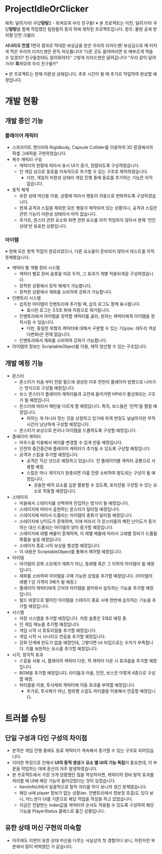 # ProjectIdleOrClicker
제목: 달려가자! 우당**탕탕**2 - 회쳐모여 우리 친구들!
※ 본 프로젝트는 이전, 달려가자! 우당**탕탕**을 함께 작업했던 팀원들의 동의 하에 제작한 프로젝트입니다.
장르: 물량 공세 방치형 던전 크롤러

**시나리오 컨셉**
1편의 결과로 막대한 보상금을 받은 우리의 리자드맨! 
보상금으로 배 터지게 먹은 우리의 리자드맨은 문득 떠오릅니다!
'다른 곳도 쓸어버리면 또 배부르게 먹을 수 있겠지? 친구들한테도 알려줘야지!'
그렇게 리자드맨은 달려갑니다!
"우리 같이 달려가자! **회**쳐모여 우리 친구들!!!"

※ 본 프로젝트는 현재 미완성 상태입니다. 추후 시간이 될 때 추가로 작업하여 완성할 예정입니다.
# 개발 현황
## 개발 중인 기능
### 플레이어 캐릭터
* 스프라이트 렌더러와 Rigidbody, Capsule Collider를 이용하여 3D 환경에서의 픽셀 그래픽을 구현하였습니다.
* 복수 캐릭터 구성
  * 캐릭터의 현황에 따라서 표시 UI가 증가, 정렬되도록 구성하였습니다.
  * 인 게임 상으로 동료를 지속적으로 추가할 수 있는 구조로 제작하였습니다.
    * 다만, 게임이 미완성 상태라 게임 진행 중에 동료를 추가하는 기능은 아직 없습니다.
* 동작 체계
  * 유한 상태 머신을 이용, 상황에 따라서 행동이 자동으로 변화하도록 구성하였습니다.
  * 현재 공격과 스킬을 제외한 모든 행동이 제작되어 있는 상황이나, 공격과 스킬은 관련 기능이 미완성 상태라서 아직 없습니다.
  * 추가로, 몬스터 관련 요소와 화면 관련 요소를 아직 작업하지 않아서 현재 '전진 상태'만 유효한 상황입니다.
### 아이템
※ 현재 모든 항목 작업이 완료되었으나, 다른 요소들이 준비되지 않아서 테스트를 아직 못해봤습니다.
* 캐릭터 별 개별 장비 시스템
  * 캐릭터 별로 장비 슬롯을 따로 두어, 그 효과가 개별 적용되게끔 구성하였습니다.
  * 장착한 상황에서 장착 해제가 가능합니다.
  * 장착한 상황에서 재화를 소비하여 강화가 가능합니다.
* 인벤토리 시스템
  * 습득한 아이템이 인벤토리에 추가될 때, 습득 로그도 함께 표시됩니다.
    * 표시된 로그는 3.5초 뒤에 자동으로 제거됩니다.
  * 인벤토리에서 아이템을 장착할 캐릭터를 골라, 원하는 캐릭터에게 아이템을 장착시킬 수 있습니다.
    * 다만, 동일한 외형의 캐릭터에 대해서 구분할 수 있는 기능(ex. 테두리 색상 다변화)은 현재 없습니다.
  * 인벤토리에서 재화를 소비하여 강화가 가능합니다.
* 아이템의 정보는 ScriptableObject를 이용, 제작 양산할 수 있는 구조입니다.

## 개발 예정 기능
* 몬스터
  * 몬스터가 처음 부터 전량 필드에 생성된 이후 천천히 플레이어 방향으로 나아가는 방식으로 구성될 예정입니다.
  * 보스 몬스터가 플레이어 캐릭터들과 교전에 들어가면 HP바가 활성화되는 구조가 될 예정입니다.
  * 몬스터에 따라서 패턴을 다르게 할 예정입니다. 특히, 보스들은 '탄막'을 펼칠 예정입니다.
    * 피하는 게 아니라 맞는 것을 상정하고 있기에 피격 판정도 널널하지만 무적시간이 낭낭하게 구성할 예정입니다.
  * 몬스터가 보상으로 돈이나 아이템을 드롭하도록 구성할 예정입니다.
* 플레이어 캐릭터
  * 마우스를 이용해서 배치를 변경할 수 있게 만들 예정입니다.
  * 던전의 중간중간에 플레이어 캐릭터가 추가될 수 있도록 구성할 예정입니다.
  * 공격과 스킬을 추가할 예정입니다.
    * 공격은 직선 샷으로 예정하고 있습니다. 전 플레이어블 캐릭터 공통으로 사용할 예정.
    * 스킬은 마나 게이지가 완충되면 이를 전량 소비하여 발도되는 구성이 될 예정입니다.
      * 상술한 배치 요소를 십분 활용할 수 있도록, 포지션을 구성할 수 있는 요소로 작동할 예정입니다.
* 스테이지
  * 마을에서 스테이지를 선택하여 진입하는 방식이 될 예정입니다.
  * 스테이지에 따라서 출현하는 몬스터가 달라질 예정입니다.
  * 스테이지에 따라서 드롭되는 아이템의 종류가 달라질 예정입니다.
  * 스테이지에 난이도가 존재하며, 이에 따라서 각 몬스터들의 패턴 난이도가 증가하는 대신 드롭되는 아이템의 양이 증가할 예정입니다.
  * 스테이지에 레벨 배율이 존재하여, 이 레벨 배율에 따라서 고레벨 장비가 드롭될 확률을 높일 예정입니다.
  * 스테이지 종료 시의 보상을 형성할 예정입니다.
  * 이 내용은 ScriptableObject를 통해서 제어할 예정입니다.
* 아이템
  * 아이템의 강화 소모재가 재화가 아닌, 동레벨 혹은 그 이하의 아이템이 될 예정입니다.
  * 재화를 소비하여 아이템을 구매 가능한 상점을 추가할 예정입니다. (아이템의 레벨 1 당 가격이 3배가 될 예정.)
  * 플레이어 캐릭터에게 근처의 아이템을 끌어와서 습득하는 기능을 추가할 예정입니다.
  * 필드 바깥으로 떨어진 아이템을 스테이지 종료 시에 한번에 습득하는 기능을 추가할 예정입니다.
* 시스템
  * 저장 시스템을 추가할 예정입니다. 저장 슬롯은 3개로 예정 중.
  * 인 게임 메뉴를 추가할 예정입니다.
  * 게임 시작 시 튜토리얼을 추가할 예정입니다.
  * 게임 시작 시 시나리오 연출을 추가할 예정입니다.
  * 강화 단계에 한도가 없을 예정인데, 그렇다면 int 타입으로는 수치가 부족합니다. 이를 보완하는 요소를 추가할 예정입니다.
* 시각, 청각적 효과
  * 스킬을 사용 시, 플레이어 캐릭터 다운, 적 캐릭터 다운 시 효과음을 추가할 예정입니다.
  * BGM을 추가할 예정입니다. 타이틀과 마을, 던전, 보스전 이렇게 4종으로 구성할 예정.
  * 파티클을 이용, 투사체와 캐릭터에 이동 효과를 부여할 예정입니다.
    * 추가로, 투사체가 아닌, 범위형 스킬도 파티클을 이용해서 연출할 예정입니다.

# 트러블 슈팅
## 단일 구성과 다인 구성의 차이점
* 본작은 게임 진행 중에도 동료 캐릭터가 계속해서 증가할 수 있는 구조로 되어있습니다.
* 이러한 특징으로 인해서 **UI의 동적 생성**과 **요소 별 UI의 기능 독립**이 중요한데, 이 부분을 작업하는 데에 혼선이 자주 발생하였습니다.
* 본 프로젝트에서 가장 크게 당황했던 점을 작성하자면, 캐릭터의 장비 탈착 효과를 처리할 때 UI에 해당 기능이 들어갔었다는 것이 있겠습니다.
  * ItemInfoUI에서 일괄적으로 탈착 처리를 하다 보니까 생긴 문제였습니다.
  * 해당 ui에 player 정보가 없는 상황(ex. 인벤토리에서 정보창 호출)도 있다 보니, 어느샌가 UI를 기준으로 해당 작업을 작성을 하고 있었습니다.
  * 지금은 전달받는 index값을 캐릭터의 순서도 적용될 수 있도록 구성하여 해당 기능을 PlayerStatus 클래스로 옮긴 상황입니다.
 
## 유한 상태 머신 구현의 미숙함
* 아무래도 이번이 유한 상태 머신을 다루는 사실상의 첫 경험이다 보니, 이런저런 부분에서 많이 버벅였던 거 같습니다.
